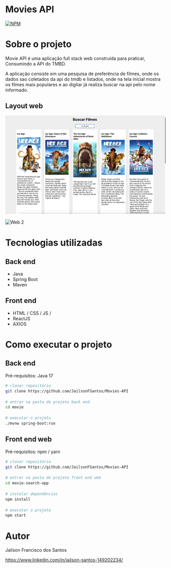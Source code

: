 
# Movies API 
[![NPM](https://img.shields.io/npm/l/react)](https://github.com/devsuperior/sds1-wmazoni/blob/master/LICENSE) 

# Sobre o projeto



Movie API é uma aplicação full stack web construida para praticar, Consumindo a API do TMBD.

A aplicação consiste em uma pesquisa de preferência de filmes, onde os dados sao coletados da api do tmdb e listados, onde na tela inicial mostra os filmes mais populares e ao digitar já realiza buscar na api pelo nome informado.


## Layout web
![Web 1](movie-search-app/src/assets/img01.png)

![Web 2](src/assets/img02.png)



# Tecnologias utilizadas
## Back end
- Java
- Spring Boot
- Maven
## Front end
- HTML / CSS / JS / 
- ReactJS
- AXIOS

# Como executar o projeto

## Back end
Pré-requisitos: Java 17

```bash
# clonar repositório
git clone https://github.com/JailsonFSantos/Movies-API

# entrar na pasta do projeto back end
cd movie

# executar o projeto
./mvnw spring-boot:run
```

## Front end web
Pré-requisitos: npm / yarn

```bash
# clonar repositório
git clone https://github.com/JailsonFSantos/Movies-API

# entrar na pasta do projeto front end web
cd movie-search-app

# instalar dependências
npm install

# executar o projeto
npm start
```

# Autor

Jailson Francisco dos Santos

https://www.linkedin.com/in/jailson-santos-149202234/
